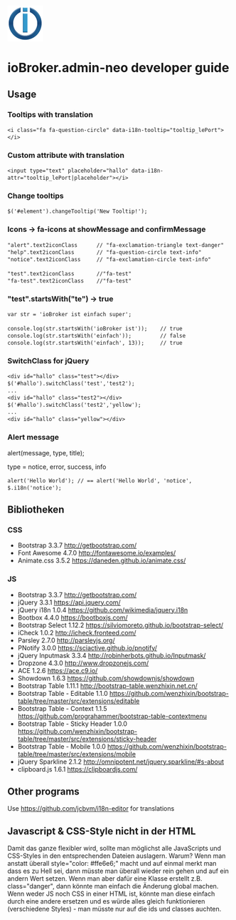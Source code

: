 ![Logo](admin/admin-neo.png)
# ioBroker.admin-neo developer guide

## Usage

### Tooltips with translation

```
<i class="fa fa-question-circle" data-i18n-tooltip="tooltip_lePort"></i>
```

### Custom attribute with translation

```
<input type="text" placeholder="hallo" data-i18n-attr="tooltip_lePort|placeholder"></i>
```

### Change tooltips

```
$('#element').changeTooltip('New Tooltip!');
```

### Icons -> fa-icons at showMessage and confirmMessage

```
"alert".text2iconClass      // "fa-exclamation-triangle text-danger"
"help".text2iconClass       // "fa-question-circle text-info"
"notice".text2iconClass     // "fa-exclamation-circle text-info"

"test".text2iconClass       //"fa-test"
"fa-test".text2iconClass    //"fa-test"
```

### "test".startsWith("te") -> true

```
var str = 'ioBroker ist einfach super';

console.log(str.startsWith('ioBroker ist'));    // true
console.log(str.startsWith('einfach'));         // false
console.log(str.startsWith('einfach', 13));     // true
```

### SwitchClass for jQuery

```
<div id="hallo" class="test"></div>
$('#hallo').switchClass('test','test2');
...
<div id="hallo" class="test2"></div>
$('#hallo').switchClass('test2','yellow');
...
<div id="hallo" class="yellow"></div>
```

### Alert message

alert(message, type, title);

type = notice, error, success, info

```
alert('Hello World'); // == alert('Hello World', 'notice', $.i18n('notice');
```

## Bibliotheken

### CSS
* Bootstrap 3.3.7 http://getbootstrap.com/
* Font Awesome 4.7.0 http://fontawesome.io/examples/
* Animate.css 3.5.2 https://daneden.github.io/animate.css/

### JS
* Bootstrap 3.3.7 http://getbootstrap.com/
* jQuery 3.3.1 https://api.jquery.com/
* jQuery i18n 1.0.4 https://github.com/wikimedia/jquery.i18n
* Bootbox 4.4.0 https://bootboxjs.com/
* Bootstrap Select 1.12.2 https://silviomoreto.github.io/bootstrap-select/
* iCheck 1.0.2 http://icheck.fronteed.com/
* Parsley 2.7.0 http://parsleyjs.org/
* PNotify 3.0.0 https://sciactive.github.io/pnotify/
* jQuery Inputmask 3.3.4 http://robinherbots.github.io/Inputmask/
* Dropzone 4.3.0 http://www.dropzonejs.com/
* ACE 1.2.6 https://ace.c9.io/
* Showdown 1.6.3 https://github.com/showdownjs/showdown
* Bootstrap Table 1.11.1 http://bootstrap-table.wenzhixin.net.cn/
* Bootstrap Table - Editable 1.1.0 https://github.com/wenzhixin/bootstrap-table/tree/master/src/extensions/editable
* Bootstrap Table - Context 1.1.5 https://github.com/prograhammer/bootstrap-table-contextmenu
* Bootstrap Table - Sticky Header 1.0.0 https://github.com/wenzhixin/bootstrap-table/tree/master/src/extensions/sticky-header
* Bootstrap Table - Mobile 1.0.0 https://github.com/wenzhixin/bootstrap-table/tree/master/src/extensions/mobile
* jQuery Sparkline 2.1.2 http://omnipotent.net/jquery.sparkline/#s-about
* clipboard.js 1.6.1 https://clipboardjs.com/

## Other programs
Use https://github.com/jcbvm/i18n-editor for translations

## Javascript & CSS-Style nicht in der HTML
Damit das ganze flexibler wird, sollte man möglichst alle JavaScripts und CSS-Styles in den entsprechenden Dateien auslagern. Warum? Wenn man anstatt überall style="color: #ffe6e6;" macht und auf einmal merkt man dass es zu Hell sei, dann müsste man überall wieder rein gehen und auf ein andern Wert setzen. Wenn man aber dafür eine Klasse erstellt z.B. class="danger", dann könnte man einfach die Änderung global machen.
Wenn weder JS noch CSS in einer HTML ist, könnte man diese einfach durch eine andere ersetzen und es würde alles gleich funktionieren (verschiedene Styles) - man müsste nur auf die ids und classes auchten.